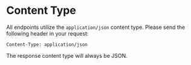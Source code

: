 # Content Type

All endpoints utilize the `application/json` content type. Please send the following header in your request:

`Content-Type: application/json`

The response content type will always be JSON.